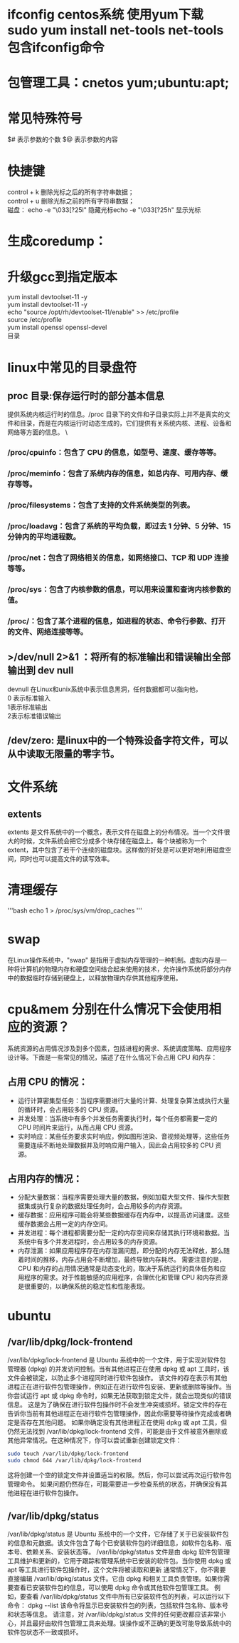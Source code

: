 # ifconfig centos系统  使用yum下载 sudo yum install net-tools  net-tools 包含ifconfig命令
# 包管理工具：cnetos  yum;ubuntu:apt;
# 常见特殊符号
$# 表示参数的个数
$@ 表示参数的内容
# 快捷键
control + k 删除光标之后的所有字符串数据；\
control + u 删除光标之前的所有字符串数据；\
磁盘：
echo -e "\033[?25l"  隐藏光标echo -e "\033[?25h" 显示光标
# 生成coredump：
# 升级gcc到指定版本
yum install devtoolset-11 -y \
yum install devtoolset-11 -y \
echo "source /opt/rh/devtoolset-11/enable" >> /etc/profile \
source /etc/profile \
yum install openssl openssl-devel \
目录
# linux中常见的目录盘符
## proc 目录:保存运行时的部分基本信息
提供系统内核运行时的信息。/proc 目录下的文件和子目录实际上并不是真实的文件和目录，而是在内核运行时动态生成的，它们提供有关系统内核、进程、设备和网络等方面的信息。 \
### /proc/cpuinfo：包含了 CPU 的信息，如型号、速度、缓存等等。
### /proc/meminfo：包含了系统内存的信息，如总内存、可用内存、缓存等等。
### /proc/filesystems：包含了支持的文件系统类型的列表。
### /proc/loadavg：包含了系统的平均负载，即过去 1 分钟、5 分钟、15 分钟内的平均进程数。
### /proc/net：包含了网络相关的信息，如网络接口、TCP 和 UDP 连接等等。
### /proc/sys：包含了内核参数的信息，可以用来设置和查询内核参数的值。
### /proc/<PID>：包含了某个进程的信息，如进程的状态、命令行参数、打开的文件、网络连接等等。
## >/dev/null 2>&1 ：将所有的标准输出和错误输出全部输出到 dev null 
devnull 在Linux和unix系统中表示信息黑洞，任何数据都可以指向他，\
0 表示标准输入 \
1表示标准输出 \
2表示标准错误输出 
## /dev/zero: 是linux中的一个特殊设备字符文件，可以从中读取无限量的零字节。
# 文件系统
## extents
extents 是文件系统中的一个概念，表示文件在磁盘上的分布情况。当一个文件很大的时候，文件系统会把它分成多个块存储在磁盘上。每个块被称为一个 extent，其中包含了若干个连续的磁盘块。这样做的好处是可以更好地利用磁盘空间，同时也可以提高文件的读写效率。
# 清理缓存
'''bash
echo 1 > /proc/sys/vm/drop_caches
'''
# swap
在Linux操作系统中，"swap" 是指用于虚拟内存管理的一种机制。虚拟内存是一种将计算机的物理内存和硬盘空间结合起来使用的技术，允许操作系统将部分内存中的数据临时存储到硬盘上，以释放物理内存供其他程序使用。
# cpu&mem 分别在什么情况下会使用相应的资源？
系统资源的占用情况涉及到多个因素，包括进程的需求、系统调度策略、应用程序设计等。下面是一些常见的情况，描述了在什么情况下会占用 CPU 和内存：
## 占用 CPU 的情况：
* 运行计算密集型任务：当程序需要进行大量的计算、处理复杂算法或执行大量的循环时，会占用较多的 CPU 资源。
* 并发处理：当系统中有多个并发任务需要执行时，每个任务都需要一定的 CPU 时间片来运行，从而占用 CPU 资源。
* 实时响应：某些任务要求实时响应，例如图形渲染、音视频处理等，这些任务需要连续不断地处理数据并及时响应用户输入，因此会占用较多的 CPU 资源。
## 占用内存的情况：
* 分配大量数据：当程序需要处理大量的数据，例如加载大型文件、操作大型数据集或执行复杂的数据处理任务时，会占用较多的内存资源。
* 缓存数据：应用程序可能会将某些数据缓存在内存中，以提高访问速度。这些缓存数据会占用一定的内存空间。
* 并发进程：每个进程都需要分配一定的内存空间来存储其执行环境和数据。当系统中有多个并发进程时，会占用较多的内存资源。
* 内存泄漏：如果应用程序存在内存泄漏问题，即分配的内存无法释放，那么随着时间的推移，内存占用会不断增加，最终导致内存耗尽。
需要注意的是，CPU 和内存的占用情况通常是动态变化的，取决于系统运行的具体任务和应用程序的需求。对于性能敏感的应用程序，合理优化和管理 CPU 和内存资源是很重要的，以确保系统的稳定性和性能表现。

# ubuntu
## /var/lib/dpkg/lock-frontend
/var/lib/dpkg/lock-frontend 是 Ubuntu 系统中的一个文件，用于实现对软件包管理器 (dpkg) 的并发访问控制。当有其他进程正在使用 dpkg 或 apt 工具时，该文件会被锁定，以防止多个进程同时进行软件包操作。
该文件的存在表示有其他进程正在进行软件包管理操作，例如正在进行软件包安装、更新或删除等操作。当你尝试运行 apt 或 dpkg 命令时，如果无法获取到锁定文件，就会出现类似的错误信息。
这是为了确保在进行软件包操作时不会发生冲突或损坏。锁定文件的存在告诉你当前有其他进程正在进行软件包管理操作，因此你需要等待操作完成或者确定是否存在其他问题。
如果你确定没有其他进程正在使用 dpkg 或 apt 工具，但仍然无法找到 /var/lib/dpkg/lock-frontend 文件，可能是由于文件被意外删除或其他异常情况。在这种情况下，你可以尝试重新创建锁定文件：
```bash
sudo touch /var/lib/dpkg/lock-frontend
sudo chmod 644 /var/lib/dpkg/lock-frontend
```
这将创建一个空的锁定文件并设置适当的权限。然后，你可以尝试再次运行软件包管理命令。
如果问题仍然存在，可能需要进一步检查系统的状态，并确保没有其他进程在进行软件包操作。

## /var/lib/dpkg/status
/var/lib/dpkg/status 是 Ubuntu 系统中的一个文件，它存储了关于已安装软件包的信息和元数据。该文件包含了每个已安装软件包的详细信息，如软件包名称、版本号、依赖关系、安装状态等。
/var/lib/dpkg/status 文件是由 dpkg 软件包管理工具维护和更新的，它用于跟踪和管理系统中已安装的软件包。当你使用 dpkg 或 apt 等工具进行软件包操作时，这个文件将被读取和更新
通常情况下，你不需要直接编辑 /var/lib/dpkg/status 文件。它由 dpkg 和相关工具负责管理。如果你需要查看已安装软件包的信息，可以使用 dpkg 命令或其他软件包管理工具。
例如，要查看 /var/lib/dpkg/status 文件中所有已安装软件包的列表，可以运行以下命令：
dpkg --list
该命令将显示已安装软件包的列表，包括软件包名称、版本号和状态等信息。
请注意，对 /var/lib/dpkg/status 文件的任何更改都应该非常小心，并且最好由软件包管理工具来处理。误操作或不正确的更改可能导致系统中的软件包状态不一致或损坏。